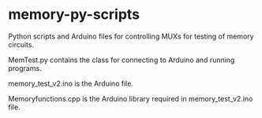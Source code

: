 # memory-py-scripts

Python scripts and Arduino files for controlling MUXs for testing of memory circuits.

MemTest.py contains the class for connecting to Arduino and running programs.

memory_test_v2.ino is the Arduino file.

Memoryfunctions.cpp is the Arduino library required in memory_test_v2.ino file.
